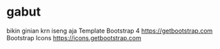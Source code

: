 # gabut

bikin ginian krn iseng aja
Template Bootstrap 4 https://getbootstrap.com
Bootstrap Icons https://icons.getbootstrap.com
